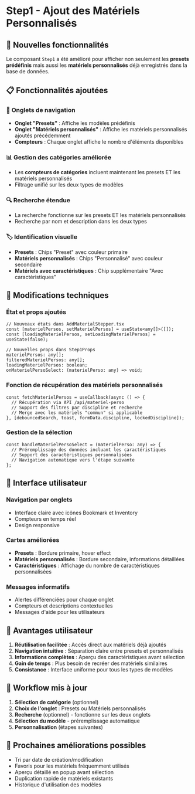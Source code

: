 # Step1 - Ajout des Matériels Personnalisés

## 🚀 Nouvelles fonctionnalités

Le composant `Step1` a été amélioré pour afficher non seulement les **presets prédéfinis** mais aussi les **matériels personnalisés** déjà enregistrés dans la base de données.

## 📋 Fonctionnalités ajoutées

### 🔄 **Onglets de navigation**

- **Onglet "Presets"** : Affiche les modèles prédéfinis
- **Onglet "Matériels personnalisés"** : Affiche les matériels personnalisés ajoutés précédemment
- **Compteurs** : Chaque onglet affiche le nombre d'éléments disponibles

### 📊 **Gestion des catégories améliorée**

- Les **compteurs de catégories** incluent maintenant les presets ET les matériels personnalisés
- Filtrage unifié sur les deux types de modèles

### 🔍 **Recherche étendue**

- La recherche fonctionne sur les presets ET les matériels personnalisés
- Recherche par nom et description dans les deux types

### 🏷️ **Identification visuelle**

- **Presets** : Chips "Preset" avec couleur primaire
- **Matériels personnalisés** : Chips "Personnalisé" avec couleur secondaire
- **Matériels avec caractéristiques** : Chip supplémentaire "Avec caractéristiques"

## 🔧 Modifications techniques

### **État et props ajoutés**

```tsx
// Nouveaux états dans AddMaterialStepper.tsx
const [materielPersos, setMaterielPersos] = useState<any[]>([]);
const [loadingMaterielPersos, setLoadingMaterielPersos] = useState(false);

// Nouvelles props dans Step1Props
materielPersos: any[];
filteredMaterielPersos: any[];
loadingMaterielPersos: boolean;
onMaterielPersoSelect: (materielPerso: any) => void;
```

### **Fonction de récupération des matériels personnalisés**

```tsx
const fetchMaterielPersos = useCallback(async () => {
  // Récupération via API /api/materiel-perso
  // Support des filtres par discipline et recherche
  // Merge avec les matériels "commun" si applicable
}, [debouncedSearch, toast, formData.discipline, lockedDiscipline]);
```

### **Gestion de la sélection**

```tsx
const handleMaterielPersoSelect = (materielPerso: any) => {
  // Préremplissage des données incluant les caractéristiques
  // Support des caractéristiques personnalisées
  // Navigation automatique vers l'étape suivante
};
```

## 📱 Interface utilisateur

### **Navigation par onglets**

- Interface claire avec icônes Bookmark et Inventory
- Compteurs en temps réel
- Design responsive

### **Cartes améliorées**

- **Presets** : Bordure primaire, hover effect
- **Matériels personnalisés** : Bordure secondaire, informations détaillées
- **Caractéristiques** : Affichage du nombre de caractéristiques personnalisées

### **Messages informatifs**

- Alertes différenciées pour chaque onglet
- Compteurs et descriptions contextuelles
- Messages d'aide pour les utilisateurs

## 🎯 Avantages utilisateur

1. **Réutilisation facilitée** : Accès direct aux matériels déjà ajoutés
2. **Navigation intuitive** : Séparation claire entre presets et personnalisés
3. **Informations complètes** : Aperçu des caractéristiques avant sélection
4. **Gain de temps** : Plus besoin de recréer des matériels similaires
5. **Consistance** : Interface uniforme pour tous les types de modèles

## 🔄 Workflow mis à jour

1. **Sélection de catégorie** (optionnel)
2. **Choix de l'onglet** : Presets ou Matériels personnalisés
3. **Recherche** (optionnel) - fonctionne sur les deux onglets
4. **Sélection du modèle** - préremplissage automatique
5. **Personnalisation** (étapes suivantes)

## 🚀 Prochaines améliorations possibles

- Tri par date de création/modification
- Favoris pour les matériels fréquemment utilisés
- Aperçu détaillé en popup avant sélection
- Duplication rapide de matériels existants
- Historique d'utilisation des modèles
